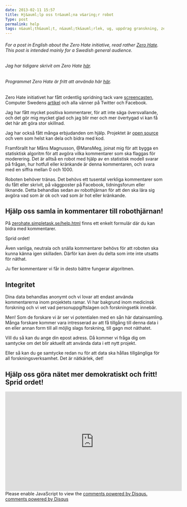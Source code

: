 ```yaml
---
date: 2013-02-11 15:57
title: Hj&auml;lp oss tr&auml;na v&aring;r robot
Type: post
permalink: help
tags: n&auml;th&auml;t, n&auml;tk&auml;rlek, ug, uppdrag granskning, zero hate, ehate
---
```


###### For a post in English about the Zero Hate initiative, read rather [Zero Hate](http://blog.simpletask.se/zerohate). This post is intended mainly for a Swedish general audience.

###### Jag har tidigare skrivit om Zero Hate [h&auml;r](http://blog.simpletask.se/nollhat).

###### Programmet Zero Hate &auml;r fritt att anv&auml;nda h&auml;r [h&auml;r](http://zerohate.simpletask.se).

Zero Hate initiativet har f&aring;tt ordentlig spridning tack vare [screencasten](http://www.youtube.com/watch?v=eRk0Wtcd-xU&feature=youtu.be), Computer Swedens [artikel](http://computersweden.idg.se/2.2683/1.491370/smidigt-verktyg-for-hantering-av-nathat) och alla v&auml;nner p&aring; Twitter och Facebook.

Jag har f&aring;tt mycket positiva kommentarer, f&ouml;r att inte s&auml;ga &ouml;versvallande, och det g&ouml;r mig mycket glad och jag blir mer och mer &ouml;vertygad vi kan f&aring; det h&auml;r att g&ouml;ra stor skillnad.

Jag har ocks&aring; f&aring;tt m&aring;nga erbjudanden om hj&auml;lp. Projektet &auml;r [open source](https://github.com/camitz/zerohate) och vem som helst kan dela och bidra med kod.

Framf&ouml;rallt har M&aring;ns Magnusson, @MansMeg, joinat mig f&ouml;r att bygga en statisktisk algoritm f&ouml;r att avg&ouml;ra vilka kommentarer som ska flaggas f&ouml;r moderering. Det &auml;r allts&aring; en robot med hj&auml;lp av en statistisk modell svarar p&aring; fr&aring;gan, hur hotfull eller kr&auml;nkande &auml;r denna kommentaren, och svara med en siffra mellan 0 och 1000.

Roboten beh&ouml;ver tr&auml;nas. Det beh&ouml;vs ett tusental verkliga kommentarer som du f&aring;tt eller skrivit, p&aring; v&auml;ggposter p&aring; Facebook, tidningsforum eller liknande. Detta behandlas sedan av robothj&auml;rnan f&ouml;r att den ska l&auml;ra sig avg&ouml;ra vad som &auml;r ok och vad som &auml;r hot eller kr&auml;nkande.


## Hj&auml;lp oss samla in kommentarer till robothj&auml;rnan!

P&aring; [zerohate.simpletask.se/help.html](http://zerohate.simpletask.se/help.html) finns ett enkelt formul&auml;r d&auml;r du kan bidra med kommentarer.

Sprid ordet!

&Auml;ven vanliga, neutrala och sn&auml;lla kommentarer beh&ouml;vs f&ouml;r att roboten ska kunna k&auml;nna igen skilladen. D&auml;rf&ouml;r kan &auml;ven du delta som inte inte utsatts f&ouml;r n&auml;that.

Ju fler kommentarer vi f&aring;r in desto b&auml;ttre fungerar algoritmen.

## Integritet

Dina data behandlas anonymt och vi lovar att endast anv&auml;nda kommentarerna inom projektets ramar. Vi har bakgrund inom medicinsk forskning och vi vet vad personuppgiftslagen och forskningsetik inneb&auml;r.

Men! Som de forskare vi &auml;r ser vi potentialen med en s&aring;n h&auml;r datainsamling. M&aring;nga forskare kommer vara intresserad av att f&aring; tillg&aring;ng till denna data i en eller annan form till all m&ouml;jlig slags forskning, till gagn mot n&auml;thatet.

Vill du s&aring; kan du ange din epost adress. D&aring; kommer vi fr&aring;ga dig om samtycke om det blir aktuellt att anv&auml;nda data i ett nytt projekt. 

Eller s&aring; kan du ge samtycke redan nu f&ouml;r att data ska h&aring;llas tillg&auml;ngliga f&ouml;r all forskningsverksamhet. Det &auml;r n&auml;tk&auml;rlek, det!

## Hj&auml;lp oss g&ouml;ra n&auml;tet mer demokratiskt och fritt! Sprid ordet!

<iframe width="560" height="315" src="http://www.youtube.com/embed/eRk0Wtcd-xU" frameborder="0" allowfullscreen></iframe>

<div id="disqus_thread"></div>
<script type="text/javascript">
/* * * CONFIGURATION VARIABLES: EDIT BEFORE PASTING INTO YOUR WEBPAGE * * */
var disqus_shortname = 'martincamitz'; // required: replace example with your forum shortname

/* * * DON'T EDIT BELOW THIS LINE * * */
(function() {
var dsq = document.createElement('script'); dsq.type = 'text/javascript'; dsq.async = true;
dsq.src = 'http://' + disqus_shortname + '.disqus.com/embed.js';
(document.getElementsByTagName('head')[0] || document.getElementsByTagName('body')[0]).appendChild(dsq);
})();
</script>
<noscript>Please enable JavaScript to view the <a href="http://disqus.com/?ref_noscript">comments powered by Disqus.</a></noscript>
<a href="http://disqus.com" class="dsq-brlink">comments powered by <span class="logo-disqus">Disqus</span></a>
